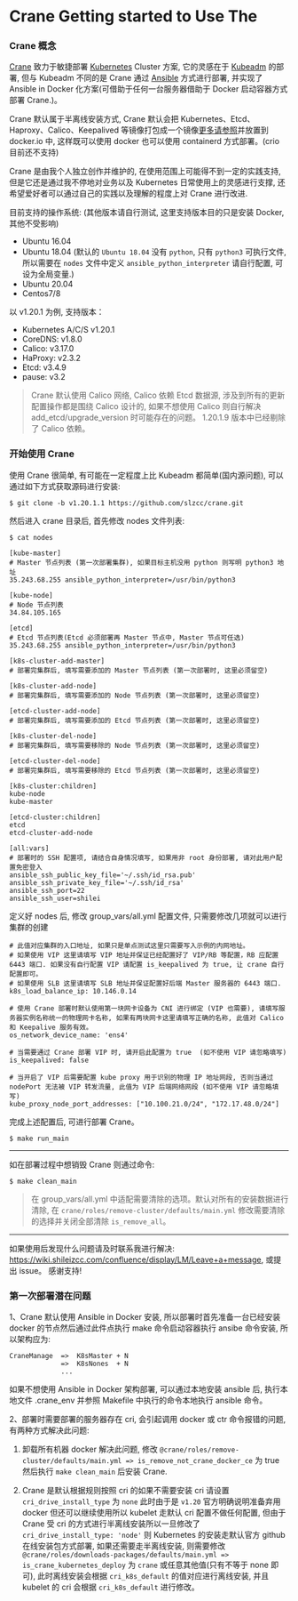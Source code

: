 # Crane Getting started to Use The

### Crane 概念

[Crane](https://github.com/slzcc/crane) 致力于敏捷部署 [Kubernetes](https://kubernetes.io/) Cluster 方案, 它的灵感在于 [Kubeadm](https://kubernetes.io/docs/setup/production-environment/tools/kubeadm/install-kubeadm/) 的部署, 但与 Kubeadm 不同的是 Crane 通过 [Ansible](https://www.ansible.com/) 方式进行部署, 并实现了 Ansible in Docker 化方案(可借助于任何一台服务器借助于 Docker 启动容器方式部署 Crane.)。

Crane 默认属于半离线安装方式, Crane 默认会把 Kubernetes、Etcd、Haproxy、Calico、Keepalived 等镜像打包成一个镜像[更多请参照](../script/PublishK8sRegistryImages.sh)并放置到 docker.io 中, 这样既可以使用 docker 也可以使用 containerd 方式部署。(crio 目前还不支持)

Crane 是由我个人独立创作并维护的, 在使用范围上可能得不到一定的实践支持, 但是它还是通过我不停地对业务以及 Kubernetes 日常使用上的灵感进行支撑, 还希望爱好者可以通过自己的实践以及理解的程度上对 Crane 进行改进.

目前支持的操作系统: (其他版本请自行测试, 这里支持版本目的只是安装 Docker, 其他不受影响)
* Ubuntu 16.04
* Ubuntu 18.04 (默认的 `Ubuntu 18.04` 没有 `python`, 只有 `python3` 可执行文件, 所以需要在 `nodes` 文件中定义 `ansible_python_interpreter` 请自行配置, 可设为全局变量.)
* Ubuntu 20.04
* Centos7/8

以 v1.20.1 为例, 支持版本：
* Kubernetes A/C/S v1.20.1
* CoreDNS: v1.8.0
* Calico: v3.17.0
* HaProxy: v2.3.2
* Etcd: v3.4.9
* pause: v3.2

> Crane 默认使用 Calico 网络, Calico 依赖 Etcd 数据源, 涉及到所有的更新配置操作都是围绕 Calico 设计的, 如果不想使用 Calico 则自行解决 add_etcd/upgrade_version 时可能存在的问题。
> 1.20.1.9 版本中已经剔除了 Calico 依赖。

### 开始使用 Crane

使用 Crane 很简单, 有可能在一定程度上比 Kubeadm 都简单(国内源问题), 可以通过如下方式获取源码进行安装:

```
$ git clone -b v1.20.1.1 https://github.com/slzcc/crane.git
```

然后进入 crane 目录后, 首先修改 nodes 文件列表:

```
$ cat nodes

[kube-master]
# Master 节点列表 (第一次部署集群), 如果目标主机没用 python 则写明 python3 地址
35.243.68.255 ansible_python_interpreter=/usr/bin/python3

[kube-node]
# Node 节点列表
34.84.105.165

[etcd]
# Etcd 节点列表(Etcd 必须部署再 Master 节点中, Master 节点可任选)
35.243.68.255 ansible_python_interpreter=/usr/bin/python3

[k8s-cluster-add-master]
# 部署完集群后, 填写需要添加的 Master 节点列表 (第一次部署时, 这里必须留空)

[k8s-cluster-add-node]
# 部署完集群后, 填写需要添加的 Node 节点列表 (第一次部署时, 这里必须留空)

[etcd-cluster-add-node]
# 部署完集群后, 填写需要添加的 Etcd 节点列表 (第一次部署时, 这里必须留空)

[k8s-cluster-del-node]
# 部署完集群后, 填写需要移除的 Node 节点列表 (第一次部署时, 这里必须留空)

[etcd-cluster-del-node]
# 部署完集群后, 填写需要移除的 Etcd 节点列表 (第一次部署时, 这里必须留空)

[k8s-cluster:children]
kube-node
kube-master

[etcd-cluster:children]
etcd
etcd-cluster-add-node

[all:vars]
# 部署时的 SSH 配置项, 请结合自身情况填写, 如果用非 root 身份部署, 请对此用户配置免密登入
ansible_ssh_public_key_file='~/.ssh/id_rsa.pub'
ansible_ssh_private_key_file='~/.ssh/id_rsa'
ansible_ssh_port=22
ansible_ssh_user=shilei
```

定义好 nodes 后, 修改 group_vars/all.yml 配置文件, 只需要修改几项就可以进行集群的创建

```
# 此值对应集群的入口地址, 如果只是单点测试这里只需要写入示例的内网地址。
# 如果使用 VIP 这里请填写 VIP 地址并保证已经配置好了 VIP/RB 等配置，RB 应配置 6443 端口. 如果没有自行配置 VIP 请配置 is_keepalived 为 true, 让 crane 自行配置即可。
# 如果使用 SLB 这里请填写 SLB 地址并保证配置好后端 Master 服务器的 6443 端口.
k8s_load_balance_ip: 10.146.0.14

# 使用 Crane 部署时默认使用第一块网卡设备为 CNI 进行绑定 (VIP 也需要), 请填写服务器实例名称统一的物理网卡名称, 如果有两块网卡这里请填写正确的名称, 此值对 Calico 和 Keepalive 服务有效。
os_network_device_name: 'ens4'

# 当需要通过 Crane 部署 VIP 时, 请开启此配置为 true  (如不使用 VIP 请忽略填写)
is_keepalived: false

# 当开启了 VIP 后需要配置 kube proxy 用于识别的物理 IP 地址网段, 否则当通过 nodePort 无法被 VIP 转发流量, 此值为 VIP 后端网络网段 (如不使用 VIP 请忽略填写)
kube_proxy_node_port_addresses: ["10.100.21.0/24", "172.17.48.0/24"]
```

完成上述配置后, 可进行部署 Crane。

```
$ make run_main
```

---

如在部署过程中想销毁 Crane 则通过命令:

```
$ make clean_main
```

> 在 group_vars/all.yml 中适配需要清除的选项。默认对所有的安装数据进行清除, 在 `crane/roles/remove-cluster/defaults/main.yml` 修改需要清除的选择并关闭全部清除 `is_remove_all`。

---

如果使用后发现什么问题请及时联系我进行解决: https://wiki.shileizcc.com/confluence/display/LM/Leave+a+message, 或提出 issue。
感谢支持!


### 第一次部署潜在问题

1、Crane 默认使用 Ansible in Docker 安装, 所以部署时首先准备一台已经安装 docker 的节点然后通过此件点执行 make 命令启动容器执行 ansibe 命令安装, 所以架构应为:

```
CraneManage  =>  K8sMaster + N
             =>  K8sNones  + N
             ...
```

如果不想使用 Ansible in Docker 架构部署, 可以通过本地安装 ansible 后, 执行本地文件 .crane_env 并参照 Makefile 中执行的命令本地执行 ansible 命令。

2、部署时需要部署的服务器存在 cri, 会引起调用 docker 或 ctr 命令报错的问题, 有两种方式解决此问题:

  1) 卸载所有机器 docker 解决此问题, 修改 `@crane/roles/remove-cluster/defaults/main.yml => is_remove_not_crane_docker_ce` 为 true 然后执行 `make clean_main` 后安装 Crane.

  2) Crane 是默认根据规则按照 cri 的如果不需要安装 cri 请设置 `cri_drive_install_type` 为 `none` 此时由于是 `v1.20` 官方明确说明准备弃用 docker 但还可以继续使用所以 kubelet 走默认 cri 配置不做任何配置, 但由于 Crane 受 cri 的方式进行半离线安装所以一旦修改了 `cri_drive_install_type: 'node'` 则 Kubernetes 的安装走默认官方 github 在线安装包方式部署, 如果还需要走半离线安装, 则需要修改 `@crane/roles/downloads-packages/defaults/main.yml => is_crane_kubernetes_deploy` 为 `crane` 或任意其他值(只有不等于 none 即可), 此时离线安装会根据 `cri_k8s_default` 的值对应进行离线安装, 并且 kubelet 的 cri 会根据 `cri_k8s_default` 进行修改。
